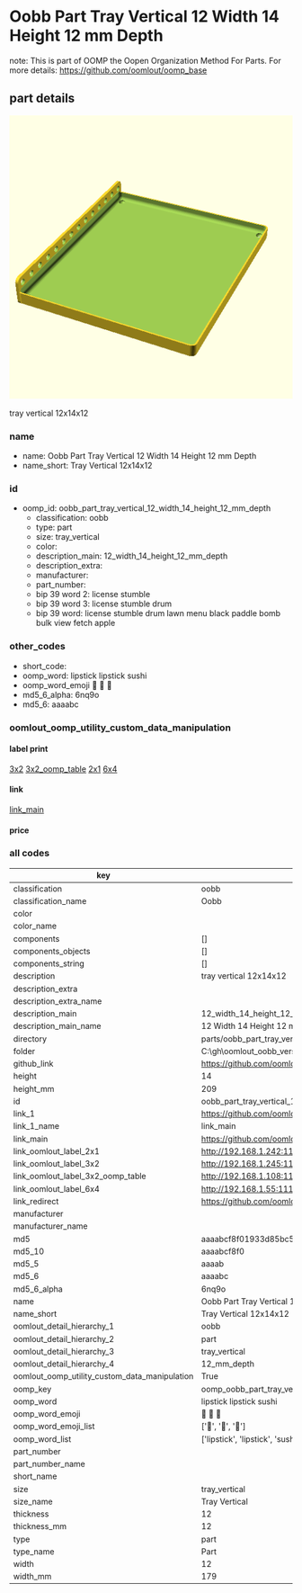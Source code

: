 # Oobb Part Tray Vertical 12 Width 14 Height 12 mm Depth  

note: This is part of OOMP the Oopen Organization Method For Parts. For more details: https://github.com/oomlout/oomp_base

##  part details
  

[![](3dpr.png)](3dpr.png)

tray vertical 12x14x12



### name
* name: Oobb Part Tray Vertical 12 Width 14 Height 12 mm Depth
* name_short: Tray Vertical 12x14x12 
### id
* oomp_id: oobb_part_tray_vertical_12_width_14_height_12_mm_depth
  * classification: oobb
  * type: part
  * size: tray_vertical
  * color: 
  * description_main: 12_width_14_height_12_mm_depth
  * description_extra: 
  * manufacturer: 
  * part_number: 
  * bip 39 word 2: license stumble
  * bip 39 word 3: license stumble drum
  * bip 39 word: license stumble drum lawn menu black paddle bomb bulk view fetch apple

### other_codes
* short_code: 
* oomp_word: lipstick lipstick sushi
* oomp_word_emoji :lipstick: :lipstick: :sushi:
* md5_6_alpha: 6nq9o
* md5_6: aaaabc






### oomlout_oomp_utility_custom_data_manipulation
#### label print
[3x2](http://192.168.1.245:1112/?label=oomp%206nq9o)
[3x2_oomp_table](http://192.168.1.108:1112/?label=oomp%206nq9o)
[2x1](http://192.168.1.242:1112/?label=oomp%206nq9o)
[6x4](http://192.168.1.55:1112/?label=oomp%206nq9o)    

#### link

[link_main](https://github.com/oomlout/oomlout_oobb_version_4_generated_parts/tree/main/navigation_oomp/oobb/part/tray_vertical/12_width_14_height_12_mm_depth/part)                              

#### price







### all codes 
| key | value |  
| --- | --- |  
| classification | oobb |  
| classification_name | Oobb |  
| color |  |  
| color_name |  |  
| components | [] |  
| components_objects | [] |  
| components_string | [] |  
| description | tray vertical 12x14x12 |  
| description_extra |  |  
| description_extra_name |  |  
| description_main | 12_width_14_height_12_mm_depth |  
| description_main_name | 12 Width 14 Height 12 mm Depth |  
| directory | parts/oobb_part_tray_vertical_12_width_14_height_12_mm_depth |  
| folder | C:\gh\oomlout_oobb_version_4_generated_parts\parts\oobb_part_tray_vertical_12_width_14_height_12_mm_depth |  
| github_link | https://github.com/oomlout/oomlout_oomp_part_src/tree/main/parts/oobb_part_tray_vertical_12_width_14_height_12_mm_depth |  
| height | 14 |  
| height_mm | 209 |  
| id | oobb_part_tray_vertical_12_width_14_height_12_mm_depth |  
| link_1 | https://github.com/oomlout/oomlout_oobb_version_4_generated_parts/tree/main/navigation_oomp/oobb/part/tray_vertical/12_width_14_height_12_mm_depth/part |  
| link_1_name | link_main |  
| link_main | https://github.com/oomlout/oomlout_oobb_version_4_generated_parts/tree/main/navigation_oomp/oobb/part/tray_vertical/12_width_14_height_12_mm_depth/part |  
| link_oomlout_label_2x1 | http://192.168.1.242:1112/?label=oomp%206nq9o |  
| link_oomlout_label_3x2 | http://192.168.1.245:1112/?label=oomp%206nq9o |  
| link_oomlout_label_3x2_oomp_table | http://192.168.1.108:1112/?label=oomp%206nq9o |  
| link_oomlout_label_6x4 | http://192.168.1.55:1112/?label=oomp%206nq9o |  
| link_redirect | https://github.com/oomlout/oomlout_oobb_version_4_generated_parts/tree/main/parts/oobb_tray_vertical_12_14_12 |  
| manufacturer |  |  
| manufacturer_name |  |  
| md5 | aaaabcf8f01933d85bc597e08735ec09 |  
| md5_10 | aaaabcf8f0 |  
| md5_5 | aaaab |  
| md5_6 | aaaabc |  
| md5_6_alpha | 6nq9o |  
| name | Oobb Part Tray Vertical 12 Width 14 Height 12 mm Depth |  
| name_short | Tray Vertical 12x14x12  |  
| oomlout_detail_hierarchy_1 | oobb |  
| oomlout_detail_hierarchy_2 | part |  
| oomlout_detail_hierarchy_3 | tray_vertical |  
| oomlout_detail_hierarchy_4 | 12_mm_depth |  
| oomlout_oomp_utility_custom_data_manipulation | True |  
| oomp_key | oomp_oobb_part_tray_vertical_12_width_14_height_12_mm_depth |  
| oomp_word | lipstick lipstick sushi |  
| oomp_word_emoji | :lipstick: :lipstick: :sushi: |  
| oomp_word_emoji_list | [':lipstick:', ':lipstick:', ':sushi:'] |  
| oomp_word_list | ['lipstick', 'lipstick', 'sushi'] |  
| part_number |  |  
| part_number_name |  |  
| short_name |  |  
| size | tray_vertical |  
| size_name | Tray Vertical |  
| thickness | 12 |  
| thickness_mm | 12 |  
| type | part |  
| type_name | Part |  
| width | 12 |  
| width_mm | 179 |  
